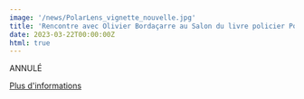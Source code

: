 ```yaml
---
image: '/news/PolarLens_vignette_nouvelle.jpg'
title: 'Rencontre avec Olivier Bordaçarre au Salon du livre policier Polar Lens'
date: 2023-03-22T00:00:00Z
html: true
---
```


<p>
  ANNULÉ
</p>
<p>
  <a
    href="https://www.polarlens.fr/wordpress/"
    rel="noopener noreferrer"
    target="_blank"
  >
    Plus d'informations
  </a>
</p>


